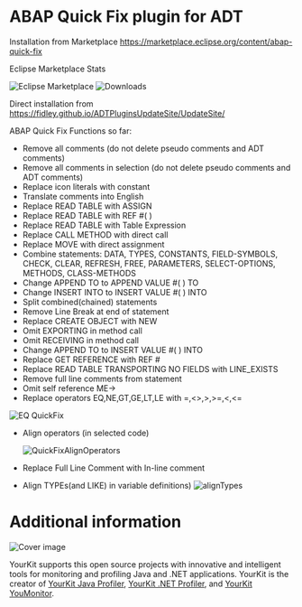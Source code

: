 # ABAP Quick Fix plugin for ADT
Installation from Marketplace https://marketplace.eclipse.org/content/abap-quick-fix 

Eclipse Marketplace Stats

![Eclipse Marketplace](https://img.shields.io/eclipse-marketplace/favorites/abap-quick-fix)
![Downloads](https://img.shields.io/eclipse-marketplace/dt/abap-quick-fix)

Direct installation from https://fidley.github.io/ADTPluginsUpdateSite/UpdateSite/

ABAP Quick Fix
Functions so far:
- Remove all comments (do not delete pseudo comments and ADT comments)
- Remove all comments in selection (do not delete pseudo comments and ADT comments)
- Replace icon literals with constant
- Translate comments into English
- Replace READ TABLE with ASSIGN
- Replace READ TABLE with REF #( )
- Replace READ TABLE with Table Expression
- Replace CALL METHOD with direct call
- Replace MOVE with direct assignment
- Combine statements: DATA, TYPES, CONSTANTS, FIELD-SYMBOLS, CHECK, CLEAR, REFRESH, FREE, PARAMETERS, SELECT-OPTIONS, METHODS, CLASS-METHODS
- Change APPEND TO to APPEND VALUE #( ) TO
- Change INSERT INTO to INSERT VALUE #( ) INTO
- Split combined(chained) statements
- Remove Line Break at end of statement
- Replace CREATE OBJECT with NEW
- Omit EXPORTING in method call
- Omit RECEIVING in method call
- Change APPEND TO to INSERT VALUE #( ) INTO
- Replace GET REFERENCE with REF #
- Replace READ TABLE TRANSPORTING NO FIELDS with LINE_EXISTS
- Remove full line comments from statement
- Omit self reference ME->
- Replace operators EQ,NE,GT,GE,LT,LE with =,<>,>,>=,<,<=

![EQ QuickFix](https://user-images.githubusercontent.com/7912195/165106328-defeb765-ca3a-4c31-bd97-9791f1721cdd.gif)
- Align operators (in selected code)

  ![QuickFixAlignOperators](https://user-images.githubusercontent.com/7912195/165106135-20c72b55-224c-4bf5-bc87-4c517a23ab9d.gif)
- Replace Full Line Comment with In-line comment
- Align TYPEs(and LIKE) in variable definitions)
![alignTypes](https://user-images.githubusercontent.com/7912195/165099044-719f4d22-3548-4ff8-a733-931b1a4d63a4.gif)


# Additional information
![Cover image](https://www.yourkit.com/images/yklogo.png)

YourKit supports this open source projects with innovative and intelligent tools
for monitoring and profiling Java and .NET applications.
YourKit is the creator of <a href="https://www.yourkit.com/java/profiler/">YourKit Java Profiler</a>,
<a href="https://www.yourkit.com/.net/profiler/">YourKit .NET Profiler</a>,
and <a href="https://www.yourkit.com/youmonitor/">YourKit YouMonitor</a>.
